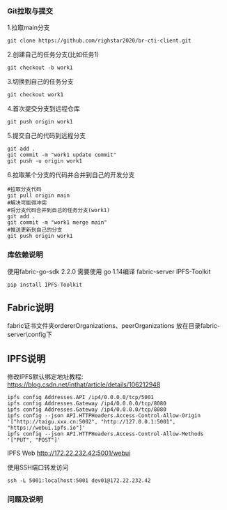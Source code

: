 ### Git拉取与提交
1.拉取main分支
```shell
git clone https://github.com/righstar2020/br-cti-client.git
```
2.创建自己的任务分支(比如任务1)
```shell
git checkout -b work1
```
3.切换到自己的任务分支
```shell
git checkout work1
```
4.首次提交分支到远程仓库
```shell
git push origin work1
```
5.提交自己的代码到远程分支
```shell
git add .
git commit -m "work1 update commit"
git push -u origin work1
```
6.拉取某个分支的代码并合并到自己的开发分支
```shell
#拉取分支代码
git pull origin main
#解决可能得冲突
#将分支代码合并到自己的任务分支(work1)
git add .
git commit -m "work1 merge main"
#推送更新到自己的分支
git push origin work1
```
### 库依赖说明
使用fabric-go-sdk 2.2.0
需要使用 go 1.14编译 fabric-server
IPFS-Toolkit
```shell
pip install IPFS-Toolkit
```
## Fabric说明
fabric证书文件夹ordererOrganizations、peerOrganizations
放在目录fabric-server\config下

## IPFS说明
修改IPFS默认绑定地址教程:
https://blog.csdn.net/inthat/article/details/106212948
```shell
ipfs config Addresses.API /ip4/0.0.0.0/tcp/5001
ipfs config Addresses.Gateway /ip4/0.0.0.0/tcp/8080
ipfs config Addresses.Gateway /ip4/0.0.0.0/tcp/8080
ipfs config --json API.HTTPHeaders.Access-Control-Allow-Origin '["http://taigu.xxx.cn:5002", "http://127.0.0.1:5001", "https://webui.ipfs.io"]'
ipfs config --json API.HTTPHeaders.Access-Control-Allow-Methods '["PUT", "POST"]'
```
IPFS Web
http://172.22.232.42:5001/webui

使用SSH端口转发访问
```shell
ssh -L 5001:localhost:5001 dev01@172.22.232.42
```
### 问题及说明
